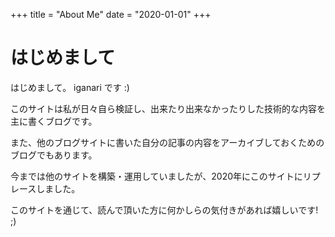 +++
title = "About Me"
date = "2020-01-01"
+++

# はじめまして

はじめまして。 iganari です :)

このサイトは私が日々自ら検証し、出来たり出来なかったりした技術的な内容を主に書くブログです。

また、他のブログサイトに書いた自分の記事の内容をアーカイブしておくためのブログでもあります。

今までは他のサイトを構築・運用していましたが、2020年にこのサイトにリプレースしました。

このサイトを通じて、読んで頂いた方に何かしらの気付きがあれば嬉しいです! ;)